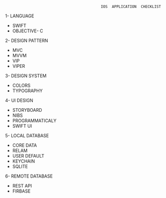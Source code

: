 
                                               IOS  APPLICATION  CHECKLIST 
1- LANGUAGE   
* SWIFT 
* OBJECTIVE- C 

2- DESIGN PATTERN 

  * MVC
  * MVVM
  * VIP
  * VIPER
  
  
3- DESIGN SYSTEM 
 
 * COLORS 
 * TYPOGRAPHY
 
4- UI DESIGN

* STORYBOARD 
* NIBS
* PROGRAMMATICALY
* SWIFT UI 
                                
5- LOCAL DATABASE 

* CORE DATA
* RELAM
* USER DEFAULT 
* KEYCHAIN 
* SQLITE

6- REMOTE DATABASE 
* REST API
* FIRBASE 
